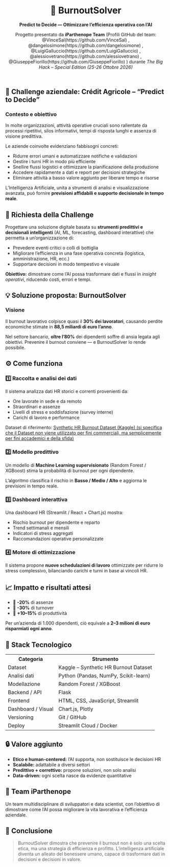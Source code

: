
<body>

  <header>
    <h1>🧠 BurnoutSolver</h1>
    <p><strong>Predict to Decide — Ottimizzare l’efficienza operativa con l’AI</strong></p>
    <p>Progetto presentato da <strong>iParthenope Team</strong> (Profili GitHub del team: @VinceSal(https://github.com/VinceSal) , @dangelosimone(https://github.com/dangelosimone) , @LuigiGalluccio(https://github.com/LuigiGalluccio) , @alessiovetrano(https://github.com/alessiovetrano) , @GiuseppeFiorillo(https://github.com/GiuseppeFiorillo) ) durante <em>The Big Hack – Special Edition (25-26 Ottobre 2026)</em></p>
  </header>

  <section>
    <h2>📄 Challenge aziendale: Crédit Agricole – “Predict to Decide”</h2>
    <h3>Contesto e obiettivo</h3>
    <p>In molte organizzazioni, attività operative cruciali sono rallentate da processi ripetitivi, silos informativi, tempi di risposta lunghi e assenza di visione predittiva.</p>
    <p>Le aziende coinvolte evidenziano fabbisogni concreti:</p>
    <ul>
      <li>Ridurre errori umani e automatizzare notifiche e validazioni</li>
      <li>Gestire i turni HR in modo più efficiente</li>
      <li>Snellire flussi logistici e ottimizzare la pianificazione della produzione</li>
      <li>Accedere rapidamente a dati e report per decisioni strategiche</li>
      <li>Eliminare attività a basso valore aggiunto per liberare tempo e risorse</li>
    </ul>
    <p>L’Intelligenza Artificiale, unita a strumenti di analisi e visualizzazione avanzata, può fornire <strong>previsioni affidabili e supporto decisionale in tempo reale</strong>.</p>
  </section>

  <section>
    <h2>🎯 Richiesta della Challenge</h2>
    <p>Progettare una soluzione digitale basata su <strong>strumenti predittivi e decisionali intelligenti</strong> (AI, ML, forecasting, dashboard interattive) che permetta a un’organizzazione di:</p>
    <ul>
      <li>Prevedere eventi critici o colli di bottiglia</li>
      <li>Migliorare l’efficienza in una fase operativa concreta (logistica, amministrazione, HR, ecc.)</li>
      <li>Supportare decisioni in modo tempestivo e visuale</li>
    </ul>
    <p><strong>Obiettivo:</strong> dimostrare come l’AI possa trasformare dati e flussi in <em>insight operativi</em>, riducendo costi, errori e tempi.</p>
  </section>

  <section>
    <h2>💡 Soluzione proposta: BurnoutSolver</h2>
    <h3>Visione</h3>
    <p>Il burnout lavorativo colpisce quasi il <strong>30% dei lavoratori</strong>, causando perdite economiche stimate in <strong>88,5 miliardi di euro l’anno</strong>.</p>
    <p>Nel settore bancario, <strong>oltre l’80%</strong> dei dipendenti soffre di ansia legata agli obiettivi. Prevenire il burnout conviene — e BurnoutSolver lo rende possibile.</p>
  </section>

  <section>
    <h2>⚙️ Come funziona</h2>
    <h3>1️⃣ Raccolta e analisi dei dati</h3>
    <p>Il sistema analizza dati HR storici e correnti provenienti da:</p>
    <ul>
      <li>Ore lavorate in sede e da remoto</li>
      <li>Straordinari e assenze</li>
      <li>Livelli di stress e soddisfazione (survey interne)</li>
      <li>Carichi di lavoro e performance</li>
    </ul>
    <p>Dataset di riferimento: <a href="https://www.kaggle.com/datasets/ankam6010/synthetic-hr-burnout-dataset" target="_blank">Synthetic HR Burnout Dataset (Kaggle) (si specifica che il Dataset non viene utilizzato per fini commerciali, ma semplicemente per fini accademici e della sfida) </a></p>
    <h3>2️⃣ Modello predittivo</h3>
    <p>Un modello di <strong>Machine Learning supervisionato</strong> (Random Forest / XGBoost) stima la probabilità di burnout per ogni dipendente.</p>
    <p>L’algoritmo classifica il rischio in <strong>Basso / Medio / Alto</strong> e aggiorna le previsioni in tempo reale.</p>
    <h3>3️⃣ Dashboard interattiva</h3>
    <p>Una dashboard HR (Streamlit / React + Chart.js) mostra:</p>
    <ul>
      <li>Rischio burnout per dipendente e reparto</li>
      <li>Trend settimanali e mensili</li>
      <li>Indicatori di stress aggregati</li>
      <li>Raccomandazioni operative personalizzate</li>
    </ul>
    <h3>4️⃣ Motore di ottimizzazione</h3>
    <p>Il sistema propone <strong>nuove schedulazioni di lavoro</strong> ottimizzate per ridurre lo stress complessivo, bilanciando carichi e turni in base ai vincoli HR.</p>
  </section>

  <section>
    <h2>📈 Impatto e risultati attesi</h2>
    <ul>
      <li>🔻 <strong>-20%</strong> di assenze</li>
      <li>🔻 <strong>-30%</strong> di turnover</li>
      <li>🔺 <strong>+10–15%</strong> di produttività</li>
    </ul>
    <p>Per un’azienda di 1.000 dipendenti, ciò equivale a <strong>2–3 milioni di euro risparmiati ogni anno</strong>.</p>
  </section>

  <section>
    <h2>🧰 Stack Tecnologico</h2>
    <table>
      <tr><th>Categoria</th><th>Strumento</th></tr>
      <tr><td>Dataset</td><td>Kaggle – Synthetic HR Burnout Dataset</td></tr>
      <tr><td>Analisi dati</td><td>Python (Pandas, NumPy, Scikit-learn)</td></tr>
      <tr><td>Modellazione</td><td>Random Forest / XGBoost</td></tr>
      <tr><td>Backend / API</td><td>Flask</td></tr>
      <tr><td>Frontend</td><td>HTML, CSS, JavaScript, Streamlit</td></tr>
      <tr><td>Dashboard / Visual</td><td>Chart.js, Plotly</td></tr>
      <tr><td>Versioning</td><td>Git / GitHub</td></tr>
      <tr><td>Deploy</td><td>Streamlit Cloud / Docker</td></tr>
    </table>
  </section>

  <section>
    <h2>🔒 Valore aggiunto</h2>
    <ul>
      <li><strong>Etico e human-centered:</strong> l’AI supporta, non sostituisce le decisioni HR</li>
      <li><strong>Scalabile:</strong> adattabile a diversi settori</li>
      <li><strong>Predittivo + correttivo:</strong> propone soluzioni, non solo analisi</li>
      <li><strong>Data-driven:</strong> ogni scelta nasce da evidenze quantitative</li>
    </ul>
  </section>

  <section>
    <h2>👥 Team iParthenope</h2>
    <p>Un team multidisciplinare di sviluppatori e data scientist, con l’obiettivo di dimostrare come l’AI possa migliorare la vita lavorativa e l’efficienza aziendale.</p>
  </section>

  <section>
    <h2>🚀 Conclusione</h2>
    <blockquote>
      BurnoutSolver dimostra che prevenire il burnout non è solo una scelta etica, ma una strategia di efficienza e profitto.  
      L’intelligenza artificiale diventa un alleato del benessere umano, capace di trasformare dati in decisioni e decisioni in valore.
    </blockquote>
  </section>

</body>
</html>

